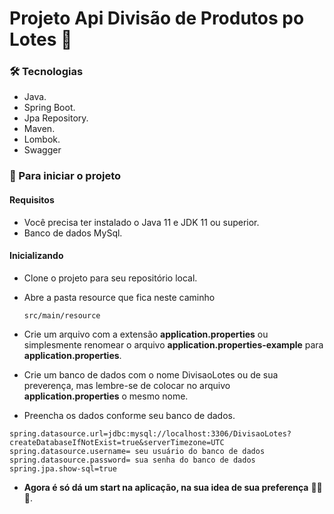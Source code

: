 
# Projeto Api Divisão de Produtos po Lotes 🍃

### 🛠 Tecnologias

* Java.
* Spring Boot.
* Jpa Repository.
* Maven.
* Lombok.
* Swagger

### 🚀 Para iniciar o projeto

#### Requisitos

* Você precisa ter instalado o Java 11 e JDK 11 ou superior.
* Banco de dados MySql.

#### Inicializando

* Clone o projeto para seu repositório local.
* Abre a pasta resource que fica neste caminho 

  ```
  src/main/resource
  ```

* Crie um arquivo com a extensão  **application.properties** ou simplesmente renomear o arquivo  **application.properties-example** para **application.properties**.
* Crie um banco de dados com o nome DivisaoLotes ou de sua preverença, mas lembre-se de colocar no arquivo **application.properties** o mesmo nome.
* Preencha os dados conforme seu banco de dados.

 ```
spring.datasource.url=jdbc:mysql://localhost:3306/DivisaoLotes?createDatabaseIfNotExist=true&serverTimezone=UTC
spring.datasource.username= seu usuário do banco de dados
spring.datasource.password= sua senha do banco de dados
spring.jpa.show-sql=true
  ```

* **Agora é só dá um start na aplicação, na sua idea de sua preferença** 🎇🎇🎇.


